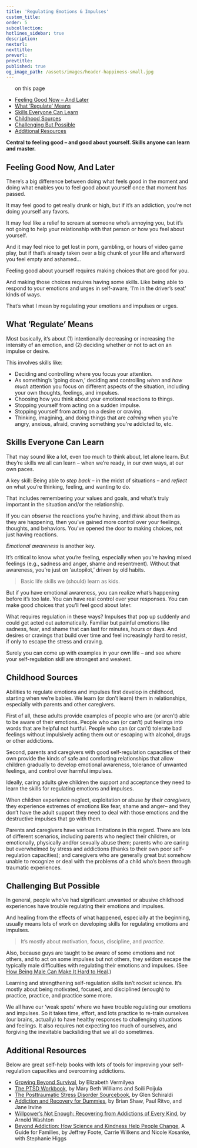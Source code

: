 ```yaml
---
title: 'Regulating Emotions & Impulses'
custom_title:
order: 5
subcollection:
hotlines_sidebar: true
description:
nexturl:
nexttitle:
prevurl:
prevtitle:
published: true
og_image_path: /assets/images/header-happiness-small.jpg
---
```



<ul class="onpage"><p class="onpage__header">on this page</p>
  <li><a href="#feeling-good-now-and-later">Feeling Good Now – And Later </a></li>
  <li><a href="#what-regulate-means"> What ‘Regulate’ Means </a></li>
  <li><a href="#skills-everyone-can-learn">Skills Everyone Can Learn</a></li>
  <li><a href="#childhood-sources">Childhood Sources</a></li>
  <li><a href="#challenging-but-possible">Challenging But Possible</a></li>
  <li><a href="#additional-resources">Additional Resources</a></li>
</ul>

**Central to feeling good – and good about yourself. Skills anyone can learn and master.**

## Feeling Good Now, And Later

There’s a big difference between doing what feels good in the moment and doing what enables you to feel good about yourself once that moment has passed.

It may feel good to get really drunk or high, but if it’s an addiction, you’re not doing yourself any favors.

It may feel like a relief to scream at someone who’s annoying you, but it’s not going to help your relationship with that person or how you feel about yourself.

And it may feel nice to get lost in porn, gambling, or hours of video game play, but if that’s already taken over a big chunk of your life and afterward you feel empty and ashamed…

Feeling good about yourself requires making choices that are good for you.

And making those choices requires having some skills. Like being able to respond to your emotions and urges in self-aware, ‘I’m in the driver’s seat’ kinds of ways.

That’s what I mean by regulating your emotions and impulses or urges.

## What ‘Regulate’ Means

Most basically, it’s about (1) intentionally decreasing or increasing the intensity of an emotion, and (2) deciding whether or not to act on an impulse or desire.

This involves skills like:

* Deciding and controlling where you focus your attention.
* As something’s ‘going down,’ deciding and controlling *when* and *how much* attention you focus on different aspects of the situation, including your own thoughts, feelings, and impulses.
* Choosing how you think about your emotional reactions to things.
* Stopping yourself from acting on a sudden impulse.
* Stopping yourself from acting on a desire or craving.
* Thinking, imagining, and doing things that are *calming* when you’re angry, anxious, afraid, craving something you're addicted to, etc.

##  Skills Everyone Can Learn

That may sound like a lot, even too much to think about, let alone learn. But they’re skills we all can learn – when we’re ready, in our own ways, at our own paces.

A key skill: Being able to *step back* – in the midst of situations – and *reflect* on what you’re thinking, feeling, and wanting to do.

That includes remembering your values and goals, and what’s truly important in the situation and/or the relationship.

If you can *observe* the reactions you’re having, and *think* about them as they are happening, then you’ve gained more control over your feelings, thoughts, and behaviors. You’ve opened the door to making choices, not just having reactions.

*Emotional awareness* is another key.

It’s critical to know what you’re feeling, especially when you’re having mixed feelings (e.g., sadness and anger, shame and resentment). Without that awareness, you’re just on ‘autopilot,’ driven by old habits.

> Basic life skills we (should) learn as kids.

But if you have emotional awareness, you can realize what’s happening before it’s too late. You can have real control over your responses. You can make good choices that you’ll feel good about later.

What requires regulation in these ways? Impulses that pop up suddenly and could get acted out automatically. Familiar but painful emotions like sadness, fear, and shame that can last for minutes, hours or days. And desires or cravings that build over time and feel increasingly hard to resist, if only to escape the stress and craving.

Surely you can come up with examples in your own life – and see where your self-regulation skill are strongest and weakest.

## Childhood Sources

Abilities to regulate emotions and impulses first develop in childhood, starting when we’re babies. We learn (or don’t learn) them in relationships, especially with parents and other caregivers.

First of all, these adults provide examples of people who are (or aren’t) able to be aware of their emotions. People who can (or can’t) put feelings into words that are helpful not hurtful. People who can (or can’t) tolerate bad feelings without impulsively acting them out or escaping with alcohol, drugs or other addictions.

Second, parents and caregivers with good self-regulation capacities of their own provide the kinds of safe and comforting relationships that allow children gradually to develop emotional awareness, tolerance of unwanted feelings, and control over harmful impulses.

Ideally, caring adults give children the support and acceptance they need to learn the skills for regulating emotions and impulses.

When children experience neglect, exploitation or abuse *by their caregivers,* they experience extremes of emotions like fear, shame and anger– and they don’t have the adult support they need to deal with those emotions and the destructive impulses that go with them.

Parents and caregivers have various limitations in this regard. There are lots of different scenarios, including parents who neglect their children, or emotionally, physically and/or sexually abuse them; parents who are caring but overwhelmed by stress and addictions (thanks to their own poor self-regulation capacities); and caregivers who are generally great but somehow unable to recognize or deal with the problems of a child who’s been through traumatic experiences.

## Challenging But Possible

In general, people who’ve had significant unwanted or abusive childhood experiences have trouble regulating their emotions and impulses.

And healing from the effects of what happened, especially at the beginning, usually means lots of work on developing skills for regulating emotions and impulses.

> It’s mostly about motivation, focus, discipline, and *practice*.

Also, because guys are taught to be aware of some emotions and not others, and to act on some impulses but not others, they seldom escape the typically male difficulties with regulating their emotions and impulses. (See [How Being Male Can Make It Hard to Heal](/child-abuse/sexual-abuse-of-boys/how-being-male-can-make-it-hard-to-heal/).)

Learning and strengthening self-regulation skills isn’t rocket science. It’s mostly about being motivated, focused, and disciplined (enough) to practice, practice, and practice some more.

We all have our ‘weak spots’ where we have trouble regulating our emotions and impulses. So it takes time, effort, and lots practice to re-train ourselves (our brains, actually) to have healthy responses to challenging situations and feelings. It also requires not expecting too much of ourselves, and forgiving the inevitable backsliding that we all do sometimes.

## Additional Resources

Below are great self-help books with lots of tools for improving your self-regulation capacities and overcoming addictions.

* [Growing Beyond Survival](http://www.amazon.com/dp/1886968098/ref=nosim/?tag=jimhoppercom-20/), by Elizabeth Vermilyea
* [The PTSD Workbook](http://www.amazon.com/dp/1572242825/ref=nosim/?tag=jimhoppercom-20/), by Mary Beth Williams and Soili Poijula
* [The Posttraumatic Stress Disorder Sourcebook](http://www.amazon.com/dp/0737302658/ref=nosim/?tag=jimhoppercom-20/), by Glen Schiraldi
* [Addiction and Recovery for Dummies](http://www.amazon.com/dp/0764576259/ref=nosim/?tag=jimhoppercom-20/), by Brian Shaw, Paul Ritvo, and Jane Irvine
* [Willpower’s Not Enough: Recovering from Addictions of Every Kind](http://www.amazon.com/dp/0060919698/ref=nosim/?tag=jimhoppercom-20/), by Arnold Washton
* [Beyond Addiction: How Science and Kindness Help People Change](http://www.amazon.com/Beyond-Addiction-Science-Kindness-People/dp/1476709483/ref=nosim/?tag=jimhoppercom-20/), A Guide for Families, by Jeffrey Foote, Carrie Wilkens and Nicole Kosanke, with Stephanie Higgs